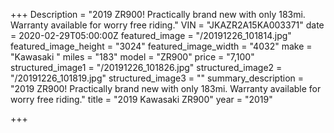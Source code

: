 +++
Description = "2019 ZR900! Practically brand new with only 183mi. Warranty available for worry free riding."
VIN = "JKAZR2A15KA003371"
date = 2020-02-29T05:00:00Z
featured_image = "/20191226_101814.jpg"
featured_image_height = "3024"
featured_image_width = "4032"
make = "Kawasaki "
miles = "183"
model = "ZR900"
price = "7,100"
structured_image1 = "/20191226_101826.jpg"
structured_image2 = "/20191226_101819.jpg"
structured_image3 = ""
summary_description = "2019 ZR900! Practically brand new with only 183mi. Warranty available for worry free riding."
title = "2019 Kawasaki ZR900"
year = "2019"

+++

